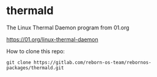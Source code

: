 # thermald

The Linux Thermal Daemon program from 01.org

https://01.org/linux-thermal-daemon

How to clone this repo:

```
git clone https://gitlab.com/reborn-os-team/rebornos-packages/thermald.git
```

